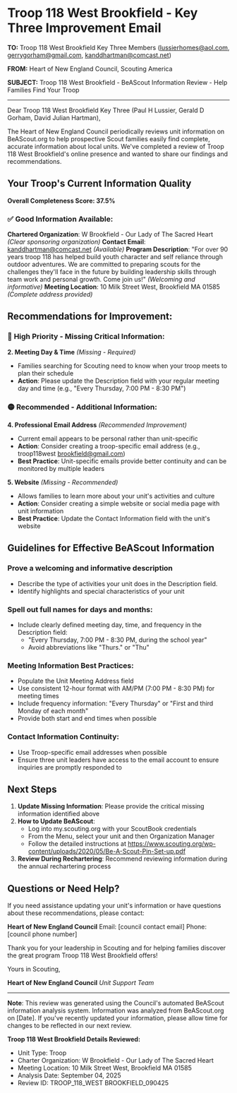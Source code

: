 # Troop 118 West Brookfield - Key Three Improvement Email

**TO:** Troop 118 West Brookfield Key Three Members (lussierhomes@aol.com, gerrygorham@gmail.com, kanddhartman@comcast.net)

**FROM:** Heart of New England Council, Scouting America

**SUBJECT:** Troop 118 West Brookfield - BeAScout Information Review - Help Families Find Your Troop

---

Dear Troop 118 West Brookfield Key Three (Paul H Lussier, Gerald D Gorham, David Julian Hartman),

The Heart of New England Council periodically reviews unit information on BeAScout.org to help prospective Scout families easily find complete, accurate information about local units. We've completed a review of Troop 118 West Brookfield's online presence and wanted to share our findings and recommendations.

## Your Troop's Current Information Quality

**Overall Completeness Score: 37.5%**

### ✅ **Good Information Available:**
**Chartered Organization**: W Brookfield - Our Lady of The Sacred Heart *(Clear sponsoring organization)*
**Contact Email**: kanddhartman@comcast.net *(Available)*
**Program Description**: "For over 90 years troop 118 has helped build youth character and self reliance through outdoor adventures. We are committed to preparing scouts for the challenges they'll face in the future by building leadership skills through team work and personal growth. Come join us!" *(Welcoming and informative)*
**Meeting Location**: 10 Milk Street West, Brookfield MA 01585 *(Complete address provided)*

## Recommendations for Improvement:

### 🔴 **High Priority - Missing Critical Information:**

**2. Meeting Day & Time** *(Missing - Required)*
- Families searching for Scouting need to know when your troop meets to plan their schedule
- **Action**: Please update the Description field with your regular meeting day and time (e.g., "Every Thursday, 7:00 PM - 8:30 PM")

### 🟡 **Recommended - Additional Information:**

**4. Professional Email Address** *(Recommended Improvement)*
- Current email appears to be personal rather than unit-specific
- **Action**: Consider creating a troop-specific email address (e.g., troop118west brookfield@gmail.com)
- **Best Practice**: Unit-specific emails provide better continuity and can be monitored by multiple leaders

**5. Website** *(Missing - Recommended)*
- Allows families to learn more about your unit's activities and culture
- **Action**: Consider creating a simple website or social media page with unit information
- **Best Practice**: Update the Contact Information field with the unit's website

## Guidelines for Effective BeAScout Information

### **Prove a welcoming and informative description**
- Describe the type of activities your unit does in the Description field.
- Identify highlights and special characteristics of your unit

### **Spell out full names for days and months:**
- Include clearly defined meeting day, time, and frequency in the Description field:
  - "Every Thursday, 7:00 PM - 8:30 PM, during the school year"
  - Avoid abbreviations like "Thurs." or "Thu"

### **Meeting Information Best Practices:**
- Populate the Unit Meeting Address field
- Use consistent 12-hour format with AM/PM (7:00 PM - 8:30 PM) for meeting times
- Include frequency information: "Every Thursday" or "First and third Monday of each month"
- Provide both start and end times when possible

### **Contact Information Continuity:**
- Use Troop-specific email addresses when possible
- Ensure three unit leaders have access to the email account to ensure inquiries are promptly responded to

## Next Steps

1. **Update Missing Information**: Please provide the critical missing information identified above
2. **How to Update BeAScout**: 
   - Log into my.scouting.org with your ScoutBook credentials
   - From the Menu, select your unit and then Organization Manager
   - Follow the detailed instructions at
     https://www.scouting.org/wp-content/uploads/2020/05/Be-A-Scout-Pin-Set-up.pdf
3. **Review During Rechartering**: Recommend reviewing information during the annual rechartering process

## Questions or Need Help?

If you need assistance updating your unit's information or have questions about these recommendations, please contact:

**Heart of New England Council**
Email: [council contact email]
Phone: [council phone number]

Thank you for your leadership in Scouting and for helping families discover the great program Troop 118 West Brookfield offers!

Yours in Scouting,

**Heart of New England Council**
*Unit Support Team*

---

**Note**: This review was generated using the Council's automated BeAScout information analysis system. Information was analyzed from BeAScout.org on [Date]. If you've recently updated your information, please allow time for changes to be reflected in our next review.

**Troop 118 West Brookfield Details Reviewed:**
- Unit Type: Troop
- Charter Organization: W Brookfield - Our Lady of The Sacred Heart
- Meeting Location: 10 Milk Street West, Brookfield MA 01585
- Analysis Date: September 04, 2025
- Review ID: TROOP_118_WEST BROOKFIELD_090425